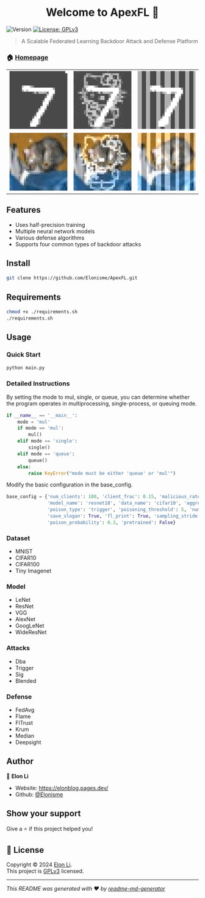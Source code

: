 <h1 align="center">Welcome to ApexFL 👋</h1>
<p>
  <img alt="Version" src="https://img.shields.io/badge/version-1.0.0-blue.svg?cacheSeconds=2592000" />
  <a href="https://www.gnu.org/licenses/gpl-3.0.en.html" target="_blank">
    <img alt="License: GPLv3" src="https://img.shields.io/badge/License-GPLv3-yellow.svg" />
  </a>
</p>

> A Scalable Federated Learning Backdoor Attack and Defense Platform

### 🏠 [Homepage](https://github.com/Elonisme/ApexFL)

<table>
    <tr>
        <td><img src="examples/mnist-trigger.png" alt="Image 1" style="width: 100%; height: auto;"></td>
        <td><img src="examples/mnist-blended.png" alt="Image 2" style="width: 100%; height: auto;"></td>
        <td><img src="examples/mnist-sig.png" alt="Image 3" style="width: 100%; height: auto;"></td>
    </tr>
    <tr>
        <td><img src="examples/cifar10-trigger.png" alt="Image 4" style="width: 100%; height: auto;"></td>
        <td><img src="examples/cifar10-blended.png" alt="Image 5" style="width: 100%; height: auto;"></td>
        <td><img src="examples/cifar10-sig.png" alt="Image 6" style="width: 100%; height: auto;"></td>
    </tr>
</table>



## Features
- Uses half-precision training
- Multiple neural network models
- Various defense algorithms
- Supports four common types of backdoor attacks


## Install

```sh
git clone https://github.com/Elonisme/ApexFL.git
```

## Requirements
```sh
chmod +x ./requirements.sh
./requirements.sh
```

## Usage
### Quick Start
```sh
python main.py
```

### Detailed Instructions
By setting the mode to mul, single, or queue, you can determine whether the program operates in multiprocessing, single-process, or queuing mode.
```python
if __name__ == '__main__':
    mode = 'mul'
    if mode == 'mul':
        mul()
    elif mode == 'single':
        single()
    elif mode == 'queue':
        queue()
    else:
        raise KeyError("mode must be either 'queue' or 'mul'")
```

Modify the basic configuration in the base_config.
```python
base_config = {'num_clients': 100, 'client_frac': 0.15, 'malicious_rate': 0.2,
               'model_name': 'resnet18', 'data_name': 'cifar10', 'aggregate_type': 'flclaude',
               'poison_type': 'trigger', 'poisoning_threshold': 5, 'num_epochs': 50,
               'save_slogan': True, 'fl_print': True, 'sampling_stride': 2, 'alpha': 0.5,
               'poison_probability': 0.3, 'pretrained': False}
```


### Dataset
- MNIST
- CIFAR10
- CIFAR100
- Tiny Imagenet

### Model
- LeNet
- ResNet
- VGG
- AlexNet
- GoogLeNet
- WideResNet

### Attacks
- Dba
- Trigger
- Sig
- Blended

### Defense
- FedAvg
- Flame
- FlTrust
- Krum
- Median
- Deepsight


## Author

👤 **Elon Li**

* Website: https://elonblog.pages.dev/
* Github: [@Elonisme](https://github.com/Elonisme)


## Show your support

Give a ⭐️ if this project helped you!

## 📝 License

Copyright © 2024 [Elon Li](https://github.com/Elonisme).<br />
This project is [GPLv3](https://www.gnu.org/licenses/gpl-3.0.en.html) licensed.

***
_This README was generated with ❤️ by [readme-md-generator](https://github.com/kefranabg/readme-md-generator)_